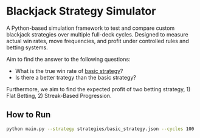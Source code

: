 # Blackjack Strategy Simulator

A Python-based simulation framework to test and compare custom blackjack strategies over multiple full-deck cycles. Designed to measure actual win rates, move frequencies, and profit under controlled rules and betting systems.

Aim to find the answer to the following questions:
- What is the true win rate of [basic strategy](https://www.blackjackapprenticeship.com/blackjack-strategy-charts/)?
- Is there a better trategy than the basic strategy?

Furthermore, we aim to find the expected profit of two betting strategy, 1) Flat Betting, 2) Streak-Based Progression.

## How to Run
```bash
python main.py --strategy strategies/basic_strategy.json --cycles 100
```